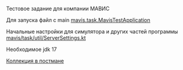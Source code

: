 Тестовое задание для компании МАВИС

Для запуска файл с main [mavis.task.MavisTestApplication](src/main/kotlin/mavis/task/Application.kt)

Начальные настройки для симулятора и других частей программы [mavis/task/util/ServerSettings.kt](src/main/kotlin/mavis/task/util/ServerSettings.kt)

Необходимое jdk 17

[Коллекция в постмане](docs/Mavis-test.postman_collection.json)

